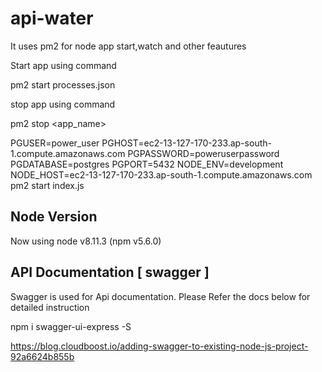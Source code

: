 # api-water
It uses pm2 for node app start,watch and other feautures

Start app using command

pm2 start processes.json

stop app using command

pm2 stop <app_name>

PGUSER=power_user PGHOST=ec2-13-127-170-233.ap-south-1.compute.amazonaws.com PGPASSWORD=poweruserpassword PGDATABASE=postgres PGPORT=5432 NODE_ENV=development NODE_HOST=ec2-13-127-170-233.ap-south-1.compute.amazonaws.com pm2 start index.js

Node Version 
---------------
Now using node v8.11.3 (npm v5.6.0)

API Documentation [ swagger ]
------------------

Swagger is used for Api documentation. Please Refer the docs below for detailed instruction

npm i swagger-ui-express -S

https://blog.cloudboost.io/adding-swagger-to-existing-node-js-project-92a6624b855b

